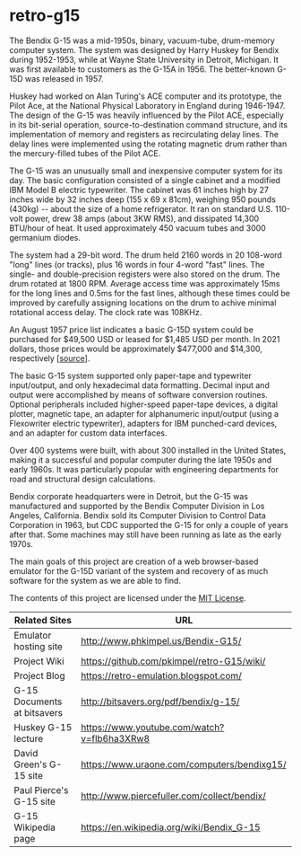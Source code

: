 # retro-g15

The Bendix G-15 was a mid-1950s, binary, vacuum-tube, drum-memory computer system. The system was designed by Harry Huskey for Bendix during 1952-1953, while at Wayne State University in Detroit, Michigan. It was first available to customers as the G-15A in 1956. The better-known G-15D was released in 1957.

Huskey had worked on Alan Turing's ACE computer and its prototype, the Pilot Ace, at the National Physical Laboratory in England during 1946-1947. The design of the G-15 was heavily influenced by the Pilot ACE, especially in its bit-serial operation, source-to-destination command structure, and its implementation of memory and registers as recirculating delay lines. The delay lines were implemented using the rotating magnetic drum rather than the mercury-filled tubes of the Pilot ACE.

The G-15 was an unusually small and inexpensive computer system for its day. The basic configuration consisted of a single cabinet and a modified IBM Model B electric typewriter. The cabinet was 61 inches high by 27 inches wide by 32 inches deep (155 x 69 x 81cm), weighing 950 pounds (430kg) -- about the size of a home refrigerator. It ran on standard U.S. 110-volt power, drew 38 amps (about 3KW RMS), and dissipated 14,300 BTU/hour of heat. It used approximately 450 vacuum tubes and 3000 germanium diodes.

The system had a 29-bit word. The drum held 2160 words in 20 108-word "long" lines (or tracks), plus 16 words in four 4-word "fast" lines. The single- and double-precision registers were also stored on the drum. The drum rotated at 1800 RPM. Average access time was approximately 15ms for the long lines and 0.5ms for the fast lines, although these times could be improved by carefully assigning locations on the drum to achive minimal rotational access delay. The clock rate was 108KHz.

An August 1957 price list indicates a basic G-15D system could be purchased for $49,500 USD or leased for $1,485 USD per month. In 2021 dollars, those prices would be approximately $477,000 and $14,300, respectively \[[source](https://www.minneapolisfed.org/about-us/monetary-policy/inflation-calculator/consumer-price-index-1913-)\].

The basic G-15 system supported only paper-tape and typewriter input/output, and only hexadecimal data formatting. Decimal input and output were accomplished by means of software conversion routines. Optional peripherals included higher-speed paper-tape devices, a digital plotter, magnetic tape, an adapter for alphanumeric input/output (using a Flexowriter electric typewriter), adapters for IBM punched-card devices, and an adapter for custom data interfaces.

Over 400 systems were built, with about 300 installed in the United States, making it a successful and popular computer during the late 1950s and early 1960s. It was particularly popular with engineering departments for road and structural design calculations.

Bendix corporate headquarters were in Detroit, but the G-15 was manufactured and supported by the Bendix Computer Division in Los Angeles, California. Bendix sold its Computer Division to Control Data Corporation in 1963, but CDC supported the G-15 for only a couple of years after that. Some machines may still have been running as late as the early 1970s.

The main goals of this project are creation of a web browser-based emulator for the G-15D variant of the system and recovery of as much software for the system as we are able to find.

The contents of this project are licensed under the [MIT License](http://www.opensource.org/licenses/mit-license.php).

| Related Sites | URL |
| ------------- | ----- |
| Emulator hosting site | http://www.phkimpel.us/Bendix-G15/ |
| Project Wiki | https://github.com/pkimpel/retro-G15/wiki/ |
| Project Blog | https://retro-emulation.blogspot.com/ |
| G-15 Documents at bitsavers | http://bitsavers.org/pdf/bendix/g-15/ |
| Huskey G-15 lecture | https://www.youtube.com/watch?v=flb6ha3XRw8 |
| David Green's G-15 site | https://www.uraone.com/computers/bendixg15/ |
| Paul Pierce's G-15 site | http://www.piercefuller.com/collect/bendix/ |
| G-15 Wikipedia page | https://en.wikipedia.org/wiki/Bendix_G-15 |
